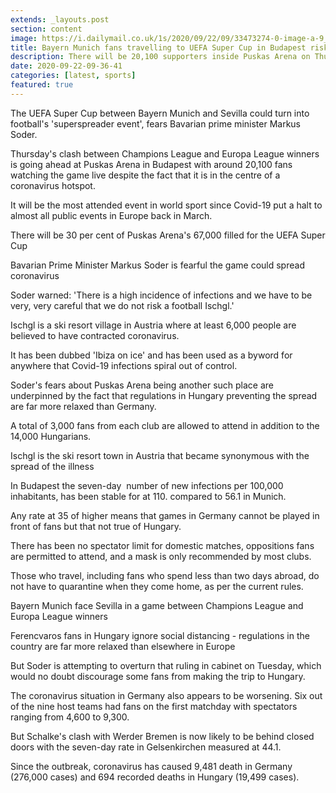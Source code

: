 ```yaml
---
extends: _layouts.post
section: content
image: https://i.dailymail.co.uk/1s/2020/09/22/09/33473274-0-image-a-9_1600763473121.jpg 
title: Bayern Munich fans travelling to UEFA Super Cup in Budapest risks a football Ischgl 
description: There will be 20,100 supporters inside Puskas Arena on Thursday evening for the UEFA Super Cup between Bayern Munich and Sevilla. Fears over the game are growing. 
date: 2020-09-22-09-36-41 
categories: [latest, sports] 
featured: true 
--- 
```

The UEFA Super Cup between Bayern Munich and Sevilla could turn into football's 'superspreader event', fears Bavarian prime minister Markus Soder. 

Thursday's clash between Champions League and Europa League winners is going ahead at Puskas Arena in Budapest with around 20,100 fans watching the game live despite the fact that it is in the centre of a coronavirus hotspot. 

It will be the most attended event in world sport since Covid-19 put a halt to almost all public events in Europe back in March. 

There will be 30 per cent of Puskas Arena's 67,000 filled for the UEFA Super Cup 

Bavarian Prime Minister Markus Soder is fearful the game could spread coronavirus 

Soder warned: 'There is a high incidence of infections and we have to be very, very careful that we do not risk a football Ischgl.'

Ischgl is a ski resort village in Austria where at least 6,000 people are believed to have contracted coronavirus. 

It has been dubbed 'Ibiza on ice' and has been used as a byword for anywhere that Covid-19 infections spiral out of control. 

Soder's fears about Puskas Arena being another such place are underpinned by the fact that regulations in Hungary preventing the spread are far more relaxed than Germany. 

A total of 3,000 fans from each club are allowed to attend in addition to the 14,000 Hungarians. 

Ischgl is the ski resort town in Austria that became synonymous with the spread of the illness

In Budapest the seven-day  number of new infections per 100,000 inhabitants, has been stable for at 110. compared to 56.1 in Munich.   

Any rate at 35 of higher means that games in Germany cannot be played in front of fans but that not true of Hungary. 

There has been no spectator limit for domestic matches, oppositions fans are permitted to attend, and a mask is only recommended by most clubs.

Those who travel, including fans who spend less than two days abroad, do not have to quarantine when they come home, as per the current rules. 

Bayern Munich face Sevilla in a game between Champions League and Europa League winners

Ferencvaros fans in Hungary ignore social distancing - regulations in the country are far more relaxed than elsewhere in Europe

But Soder is attempting to overturn that ruling in cabinet on Tuesday, which would no doubt discourage some fans from making the trip to Hungary. 

The coronavirus situation in Germany also appears to be worsening. Six out of the nine host teams had fans on the first matchday with spectators ranging from 4,600 to 9,300. 

But Schalke's clash with Werder Bremen is now likely to be behind closed doors with the seven-day rate in Gelsenkirchen measured at 44.1.

Since the outbreak, coronavirus has caused 9,481 death in Germany (276,000 cases) and 694 recorded deaths in Hungary (19,499 cases).  

